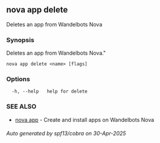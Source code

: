 ## nova app delete

Deletes an app from Wandelbots Nova

### Synopsis

Deletes an app from Wandelbots Nova."

```
nova app delete <name> [flags]
```

### Options

```
  -h, --help   help for delete
```

### SEE ALSO

* [nova app](nova_app.md)	 - Create and install apps on Wandelbots Nova

###### Auto generated by spf13/cobra on 30-Apr-2025
